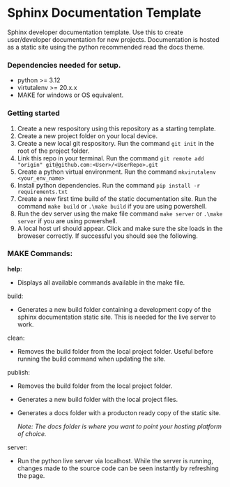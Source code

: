 # Sphinx Documentation Template
Sphinx developer documentation template. Use this to create user/developer documentation for new projects. 
Documentation is hosted as a static site using the python recommended read the docs theme. 

### Dependencies needed for setup. 

- python >= 3.12
- virtutalenv >= 20.x.x
- MAKE for windows or OS equivalent.

### Getting started 

1. Create a new respository using this repository as a starting template.
2. Create a new project folder on your local device. 
3. Create a new local git respository. Run the command `git init` in the root of the project folder. 
4. Link this repo in your terminal. Run the command `git remote add "origin" git@github.com:<User>/<UserRepo>.git`
5. Create a python virtual environment. Run the command `mkvirutalenv <your_env_name>`
6. Install python dependencies. Run the command `pip install -r requirements.txt`
7. Create a new first time build of the static documentation site. Run the command `make build` or `.\make build` if you are using powershell. 
8. Run the dev server using the make file command `make server` or `.\make server` if you are using powershell.
9. A local host url should appear. Click and make sure the site loads in the broweser correctly. If successful you should see the following. 

### MAKE Commands:

**help**:

- Displays all available commands available in the make file. 

build:

- Generates a new build folder containing a development copy of the sphinx documentation static site. This is needed for the live server to work. 

clean:

- Removes the build folder from the local project folder. Useful before running the build command when updating the site. 

publish:

- Removes the build folder from the local project folder.
- Generates a new build folder with the local project files. 
- Generates a docs folder with a producton ready copy of the static site. 

  *Note: The docs folder is where you want to point your hosting platform of choice.*

server:
 - Run the python live server via localhost. While the server is running, changes made to the source code can be seen instantly by refreshing the page. 
   
